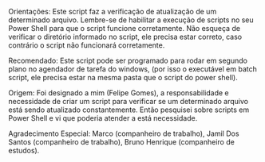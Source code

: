 Orientações: 
Este script  faz a verificação de atualização de um determinado arquivo.
Lembre-se de habilitar a execução de scripts no seu Power Shell para que o
script funcione corretamente.
Não esqueça de verificar o diretório informado no script, ele precisa estar correto, caso contrário o script não funcionará corretamente.

Recomendado: Este script pode ser programado para rodar em segundo plano no agendador de tarefa do windows, (por isso o executável em batch script, ele precisa estar na mesma pasta que o script do power shell).

Origem: Foi designado a mim (Felipe Gomes), a responsabilidade e necessidade de criar um script para verificar se um determinado arquivo
está sendo atualizado constantemente. Então pesquisei sobre scripts em Power Shell  e vi que poderia atender a está necessidade.

Agradecimento Especial: Marco (companheiro de trabalho), Jamil Dos Santos (companheiro de trabalho), Bruno Henrique (companheiro de estudos).
